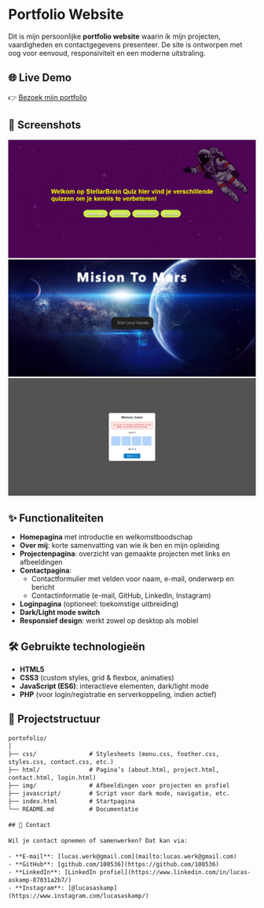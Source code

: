 # Portfolio Website  

Dit is mijn persoonlijke **portfolio website** waarin ik mijn projecten, vaardigheden en contactgegevens presenteer. De site is ontworpen met oog voor eenvoud, responsiviteit en een moderne uitstraling.  

## 🌐 Live Demo  
👉 [Bezoek mijn portfolio](https://100536.stu.sd-lab.nl/)  

## 📸 Screenshots  
![Homepagina](./img/project1.jpg)  
![Projectenpagina](./img/project2.jpg)  
![Contactpagina](./img/project3.jpg)  

## ✨ Functionaliteiten  
- **Homepagina** met introductie en welkomstboodschap  
- **Over mij**: korte samenvatting van wie ik ben en mijn opleiding  
- **Projectenpagina**: overzicht van gemaakte projecten met links en afbeeldingen  
- **Contactpagina**:  
  - Contactformulier met velden voor naam, e-mail, onderwerp en bericht  
  - Contactinformatie (e-mail, GitHub, LinkedIn, Instagram)  
- **Loginpagina** (optioneel: toekomstige uitbreiding)  
- **Dark/Light mode switch**  
- **Responsief design**: werkt zowel op desktop als mobiel  

## 🛠️ Gebruikte technologieën  
- **HTML5**  
- **CSS3** (custom styles, grid & flexbox, animaties)  
- **JavaScript (ES6)**: interactieve elementen, dark/light mode  
- **PHP** (voor login/registratie en serverkoppeling, indien actief)  

## 📂 Projectstructuur  

```plaintext
portofolio/
│
├── css/               # Stylesheets (menu.css, foother.css, styles.css, contact.css, etc.)
├── html/              # Pagina’s (about.html, project.html, contact.html, login.html)
├── img/               # Afbeeldingen voor projecten en profiel
├── javascript/        # Script voor dark mode, navigatie, etc.
├── index.html         # Startpagina
└── README.md          # Documentatie

## 📧 Contact  

Wil je contact opnemen of samenwerken? Dat kan via:  

- **E-mail**: [lucas.werk@gmail.com](mailto:lucas.werk@gmail.com)  
- **GitHub**: [github.com/100536](https://github.com/100536)  
- **LinkedIn**: [LinkedIn profiel](https://www.linkedin.com/in/lucas-askamp-87031a2b7/)  
- **Instagram**: [@lucasaskamp](https://www.instagram.com/lucasaskamp/)  
